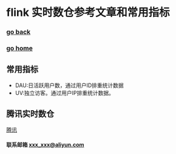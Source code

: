 #  flink 实时数仓参考文章和常用指标
### [go back](/x2q/flink/flink)      
### [go home](/x2q)       

## 常用指标
+ DAU:日活跃用户数，通过用户ID排重统计数据  
+ UV:独立访客。通过用户IP排重统计数据。  

## 腾讯实时数仓   
[腾讯](https://mp.weixin.qq.com/s?__biz=MzU3Mzg4OTMyNQ==&mid=2247489234&idx=1&sn=5e438ccd912cd322f8a5a9d2278bf849&chksm=fd3b9890ca4c1186dcb7ce5b41c27785edeac81258a38340ed3086be8d64d18b544b91c0f73b&mpshare=1&scene=1&srcid=0910IlsmEwrdK53cpy3L3n3k&sharer_sharetime=1599749479537&sharer_shareid=dbd6fd254b764d5056e8a77e5de0b122&key=a6a963ce8dc9af2177b813cb5d0b2e5696100e5b186252b29e017643c1568fb9a49fa6b64ad72695c790587ac28fbffbaf07840e0d6d16c0bf6bdeb5b7ea57a462f7c7949ea1bdd77fe89883c5ade252d87f928efd25276ae084ef1748c880baa8bc5e0b47c79ddbdfeee6e09f74dbd091de501554dae026b3fab4988a841e38&ascene=1&uin=Mjk0MjY1NjIxNw%3D%3D&devicetype=Windows+10+x64&version=6209007b&lang=zh_CN&exportkey=A2SUJIk27E%2BSKKsZLJNCfJc%3D&pass_ticket=HmgvyWQiaN3ivQy8fYklLJObqKUp0vqtSlPbcMZcoP5WmwwBOjOEFCS3TE70a24o&wx_header=0)   



#### 联系邮箱 xxx_xxx@aliyun.com